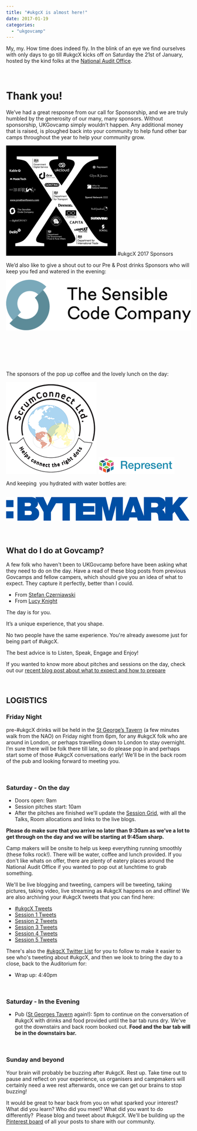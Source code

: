 ```yaml
---
title: "#ukgcX is almost here!"
date: 2017-01-19
categories:
  - "ukgovcamp"
---
```


My, my. How time does indeed fly. In the blink of an eye we find ourselves with only days to go till #ukgcX kicks off on Saturday the 21st of January, hosted by the kind folks at the [National Audit Office](https://www.google.co.uk/maps/place/National+Audit+Office/@51.4916783,-0.1485413,15z/data=!4m2!3m1!1s0x0:0x5d8dbc0441be8df3).

 

# **Thank you!**

We’ve had a great response from our call for Sponsorship, and we are truly humbled by the generosity of our many, many sponsors. Without sponsorship, UKGovcamp simply wouldn’t happen. Any additional money that is raised, is ploughed back into your community to help fund other bar camps throughout the year to help your community grow.

[![#ukgcX 2017 Sponsors](images/tshirt_720-300x300.png)](https://www.ukgovcamp.com/wp-content/uploads/2017/01/tshirt_720.png) #ukgcX 2017 Sponsors

We’d also like to give a shout out to our Pre & Post drinks Sponsors who will keep you fed and watered in the evening:

[![https://www.dxw.com/](images/dxw-logo-e1481567117500.png)](https://www.ukgovcamp.com/wp-content/uploads/2015/10/dxw-logo-e1481567117500.png)[![The Sensible Code Company](images/Screen-Shot-2016-12-12-at-18.12.17.png)](https://www.ukgovcamp.com/wp-content/uploads/2015/10/Screen-Shot-2016-12-12-at-18.12.17.png)

 

 

 

The sponsors of the pop up coffee and the lovely lunch on the day:

[![scrumconnect-logo-colour](images/ScrumConnect-logo-colour.png)](https://www.ukgovcamp.com/wp-content/uploads/2017/01/ScrumConnect-logo-colour.png) [![represent](images/Represent.png)](https://www.ukgovcamp.com/wp-content/uploads/2017/01/Represent.png)

And keeping  you hydrated with water bottles are:

## [![](images/bytemark.png)](https://www.ukgovcamp.com/wp-content/uploads/2017/01/bytemark.png)

 

## **What do I do at Govcamp?**

A few folk who haven't been to UKGovcamp before have been asking what they need to do on the day. Have a read of these blog posts from previous Govcamps and fellow campers, which should give you an idea of what to expect. They capture it perfectly, better than I could.

- From [Stefan Czerniawski](http://publicstrategist.com/2015/01/camping-trip/)
- From [Lucy Knight](https://geekwonkinterface.wordpress.com/2016/06/14/its-ok/)

The day is for you.

It’s a unique experience, that you shape.

No two people have the same experience. You're already awesome just for being part of #ukgcX.

The best advice is to Listen, Speak, Engage and Enjoy!

If you wanted to know more about pitches and sessions on the day, check out our [recent blog post about what to expect and how to prepare](https://www.ukgovcamp.com/2017/01/15/pitch-and-run-at-ukgcx/)

 

## **LOGISTICS**

### **Friday Night**

pre-#ukgcX drinks will be held in the [St George’s Tavern](https://www.google.co.uk/maps/place/The+St.+Georges+Tavern/@51.4932418,-0.1468128,17z/data=!3m1!4b1!4m2!3m1!1s0x4876051f6978dc85:0x81c2462e0dfc7fcb) (a few minutes walk from the NAO) on Friday night from 6pm, for any #ukgcX folk who are around in London, or perhaps travelling down to London to stay overnight. I’m sure there will be folk there till late, so do please pop in and perhaps start some of those #ukgcX conversations early! We'll be in the back room of the pub and looking forward to meeting you.

 

### **Saturday - On the day**

- Doors open: 9am
- Session pitches start: 10am
- After the pitches are finished we'll update the [Session Grid](https://docs.google.com/spreadsheets/d/1S6nemSPxSLrURGigaQZFKViWBoAhalpE2f0RtZ92Fpk/pubhtml), with all the Talks, Room allocations and links to the live blogs.

**Please do make sure that you arrive no later than 9:30am as we’ve a lot to get through on the day and we will be starting at 9:45am sharp.**

Camp makers will be onsite to help us keep everything running smoothly (these folks rock!). There will be water, coffee and lunch provided. If you don't like whats on offer, there are plenty of eatery places around the National Audit Office if you wanted to pop out at lunchtime to grab something.

We'll be live blogging and tweeting, campers will be tweeting, taking pictures, taking video, live streaming as #ukgcX happens on and offline! We are also archiving your #ukgcX tweets that you can find here:

- [#ukgcX Tweets](https://docs.google.com/spreadsheets/d/1Oqf0z0O0GBLCmWx0JAQlRTcGjUmK_-rZsaBsyd00y_0/pubhtml?gid=2022233584&single=true) 
- [Session 1 Tweets](https://docs.google.com/spreadsheets/d/1sKvdIGL-0YA4ziNzClbWhShDeU3jf3rJLocYfDkWi_A/pubhtml?gid=1202082681&single=true)
- [Session 2 Tweets](https://docs.google.com/spreadsheets/d/1NynBSMz2iSxnM-VMJxD-a9YNAtihtdxnCYdLFGjxvYk/pubhtml?gid=309151400&single=true)
- [Session 3 Tweets](https://docs.google.com/spreadsheets/d/1eafOdQbpyN12BjWPOA-YWaj4YiLzpCizVcwQjrfPS08/pubhtml?gid=1927147153&single=true)
- [Session 4 Tweets](https://docs.google.com/spreadsheets/d/1nuBb_nh76ReruF0V68kRB5GR2rYHOAagSl_BpVMl2a4/pubhtml?gid=1570166624&single=true)
- [Session 5 Tweets](https://docs.google.com/spreadsheets/d/13gNZpTEaDlmggPnGPWMQGkGEqPiJF1bRMNzlEXPm9lQ/pubhtml?gid=613936648&single=true)

There's also the [#ukgcX Twitter List](https://twitter.com/UKGovCamp/lists/ukgcx/members) for you to follow to make it easier to see who's tweeting about #ukgcX, and then we look to bring the day to a close, back to the Auditorium for:

- Wrap up: 4:40pm

 

### **Saturday - In the Evening**

- Pub ([St Georges Tavern](https://www.google.co.uk/maps/place/The+St.+Georges+Tavern/@51.4932418,-0.1468128,17z/data=!3m1!4b1!4m2!3m1!1s0x4876051f6978dc85:0x81c2462e0dfc7fcb) again!): 5pm to continue on the conversation of #ukgcX with drinks and food provided until the bar tab runs dry. We've got the downstairs and back room booked out. **Food and the bar tab will be in the downstairs bar.** 

 

### **Sunday and beyond**

Your brain will probably be buzzing after #ukgcX. Rest up. Take time out to pause and reflect on your experience, us organisers and campmakers will certainly need a wee rest afterwards, once we can get our brains to stop buzzing!

It would be great to hear back from you on what sparked your interest? What did you learn? Who did you meet? What did you want to do differently?  Please blog and tweet about #ukgcX. We'll be building up the [Pinterest board](https://uk.pinterest.com/ugovcamp/ukgovcamp-2017/) of all your posts to share with our community.
